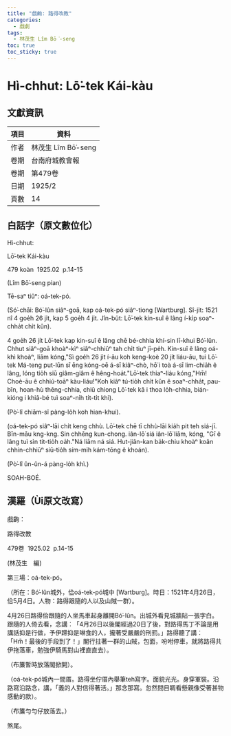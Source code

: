 ```yaml
---
title: "戲齣: 路得改教"
categories:
  - 戲劇
tags:
  - 林茂生 Lîm Bō͘-seng
toc: true
toc_sticky: true
---
```


# Hì-chhut:  Lō͘-tek Kái-kàu

## 文獻資訊

| 項目 | 資料 |
|---|---|
| 作者 | 林茂生 Lîm Bō͘-seng |
| 卷期 | 台南府城教會報 |
| 卷期 | 第479卷 |
| 日期 | 1925/2 |
| 頁數 | 14 |

## 白話字（原文數位化）

Hì-chhut:

Lō͘-tek Kái-kàu

479 koàn  1925.02  p.14-15

(Lîm Bō͘-seng pian)

Tē-saⁿ tiûⁿ: oá-tek-pó.

(Só͘-chāi: Bó͘-lûn siâⁿ-goā, kap oá-tek-pó siâⁿ-tiong [Wartburg]. Sî-ji̍t: 1521 nî 4 goe̍h 26 ji̍t, kap 5 goe̍h 4 ji̍t. Jîn-bu̍t: Lō͘-tek kin-suî ê lâng í-ki̍p soaⁿ-chha̍t chi̍t kûn).

4 goe̍h 26 ji̍t Lō͘-tek kap kin-suî ê lâng chē bé-chhia khí-sin lī-khui Bó͘-lûn. Chhut siâⁿ-goā khoàⁿ-kìⁿ siâⁿ-chhiûⁿ tah chi̍t tiuⁿ jī-pe̍h. Kin-suî ê lâng oá-khì khoàⁿ, liām kóng,"Sì goe̍h 26 ji̍t í-āu koh keng-koè 20 ji̍t liáu-āu, tuì Lō͘-tek Má-teng put-lūn sī ēng kóng-oē á-sī kiâⁿ-chò, hō͘ i toà á-sī lim-chia̍h ê lâng, lóng tio̍h siū giâm-giâm ê hêng-hoa̍t."Lō͘-tek thiaⁿ-liáu kóng,"Hm̄! Choè-āu ê chhiú-toāⁿ kàu-liáu!"Koh kiâⁿ tú-tio̍h chi̍t kûn ê soaⁿ-chha̍t, pau-bīn, hoan-hù thêng-chhia, chiū chiong Lō͘-tek kā i thoa lo̍h-chhia, bián-kióng i khiâ-bé tuì soaⁿ-ni̍h ti̍t-ti̍t khì).

(Pò͘-lî chiām-sî pàng-lo̍h koh hian-khui).

(oá-tek-pó siâⁿ-lāi chi̍t keng chhù. Lō͘-tek chē tī chhù-lāi kia̍h pit teh siá-jī. Bīn-māu kng-kng. Sin chhēng kun-chong. iân-lō͘ siá iân-lō͘ liām, kóng, "Gī ê lâng tuì sìn tit-tio̍h oa̍h."Ná liām ná siá. Hut-jiân-kan ba̍k-chiu khoàⁿ koân chhin-chhiūⁿ siū-tio̍h sím-mi̍h kám-tōng ê khoán).

(Pò͘-lî ûn-ûn-á pàng-lo̍h khì.)

SOAH-BOÉ.

## 漢羅（Ùi原文改寫）

戲齣：

路得改教

479卷  1925.02  p.14-15

(林茂生　編)

第三場：oá-tek-pó。

（所在：Bó͘-lûn城外，佮oá-tek-pó城中 [Wartburg]。時日：1521年4月26日，佮5月4日。人物：路得跟隨的人以及山賊一群）。

4月26日路得佮跟隨的人坐馬車起身離開Bó͘-lûn。出城外看見城牆貼一張字白。跟隨的人倚去看，念講︰「4月26日以後閣經過20日了後，對路得馬丁不論是用講話抑是行做，予伊蹛抑是啉食的人，攏著受嚴嚴的刑罰。」路得聽了講︰「Hm̄！最後的手段到了！」閣行拄著一群的山賊，包面，吩咐停車，就將路得共伊拖落車，勉強伊騎馬對山裡直直去）。

（布簾暫時放落閣掀開）。

（oá-tek-pó城內一間厝。路得坐佇厝內舉筆teh寫字。面貌光光。身穿軍裝。沿路寫沿路念，講，「義的人對信得著活。」那念那寫。忽然間目睭看懸親像受著甚物感動的款）。

（布簾勻勻仔放落去。）

煞尾。
